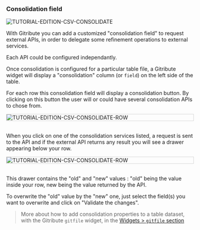 ### Consolidation field

<div>
  <img
    alt="TUTORIAL-EDITION-CSV-CONSOLIDATE"
    src="https://raw.githubusercontent.com/multi-coop/gitribute-documentation-content/main/images/tutorial/edit-csv/edit-csv-consolidate.png"
    />
</div>

With Gitribute you can add a customized "consolidation field" to request external APIs, in order to delegate some refinement operations to external services.

Each API could be configured independantly.

Once consolidation is configured for a particular table file, a Gitribute widget will display a "consolidation" column (or `field`) on the left side of the table.

For each row this consolidation field will display a consolidation button. By clicking on this button the user will or could have several consolidation APIs to chose from.

<div style="border: thin solid lightgrey;">
  <img
    alt="TUTORIAL-EDITION-CSV-CONSOLIDATE-ROW"
    src="https://raw.githubusercontent.com/multi-coop/gitribute-documentation-content/main/images/tutorial/edit-csv/edit-csv-consolidate-row.png"
    />
</div>

<br>

When you click on one of the consolidation services listed, a request is sent to the API and if the external API returns any result you will see a drawer appearing below your row.

<div style="border: thin solid lightgrey;">
  <img
    alt="TUTORIAL-EDITION-CSV-CONSOLIDATE-ROW"
    src="https://raw.githubusercontent.com/multi-coop/gitribute-documentation-content/main/images/tutorial/edit-csv/edit-csv-consolidate-row-result.png"
    />
</div>

<br>

This drawer contains the "old" and "new" values : "old" being the value inside your row, new being the value returned by the API.

To overwrite the "old" value by the "new" one, just select the field(s) you want to overwrite and click on "Validate the changes".

> More about how to add consolidation properties to a table dataset, with the Gitribute `gitfile` widget, in the [Widgets > `gitfile` section](/docs-gitfile)
